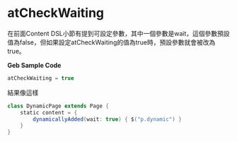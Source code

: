 # atCheckWaiting
在前面Content DSL小節有提到可設定參數，其中一個參數是wait，這個參數預設值為false，但如果設定atCheckWaiting的值為true時，預設參數就會被改為true。

**Geb Sample Code**

```groovy
atCheckWaiting = true
```

結果像這樣

```groovy
class DynamicPage extends Page {
    static content = {
        dynamicallyAdded(wait: true) { $("p.dynamic") }
    }
}
```

